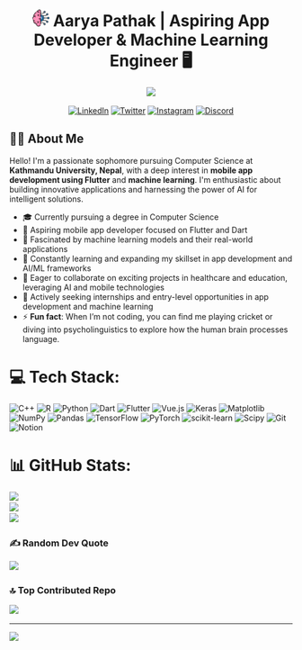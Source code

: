 <h1 align="center"><img src="machine-learning.png" width="30"> Aarya Pathak | Aspiring App Developer & Machine Learning Engineer 🖥️</h1>

<p align="center">
  <img src="https://readme-typing-svg.herokuapp.com?lines=Computer+Science+Student;Passionate+App+Developer;Exploring+Machine+Learning;Learning+Adapting+Improvising&center=true&width=380&height=45">
</p>
<p align= "center">
  <a href="https://linkedin.com/in//aarya-pathak-421aa1269"><img src="https://img.shields.io/badge/LinkedIn-0077B5?style=for-the-badge&logo=linkedin&logoColor=white" alt="LinkedIn"></a>
  <a href="https://x.com/pathakaarya23"><img src="https://img.shields.io/badge/Twitter-1DA1F2?style=for-the-badge&logo=twitter&logoColor=white" alt="Twitter"></a>
  <a href="https://instagram.com/rn_pathak"><img src="https://img.shields.io/badge/Instagram-E4405F?style=for-the-badge&logo=instagram&logoColor=white" alt="Instagram"></a>
  <a href="https://discord.com/users/1089519387695915078"><img src="https://img.shields.io/badge/Discord-7289DA?style=for-the-badge&logo=discord&logoColor=white" alt="Discord"></a>

</p>

## 👨‍💻 About Me


Hello! I'm a passionate sophomore pursuing Computer Science at **Kathmandu University, Nepal**, with a deep interest in **mobile app development using Flutter** and **machine learning**. I'm enthusiastic about building innovative applications and harnessing the power of AI for intelligent solutions.

- 🎓 Currently pursuing a degree in Computer Science
- 📱 Aspiring mobile app developer focused on Flutter and Dart
- 🤖 Fascinated by machine learning models and their real-world applications
- 🌱 Constantly learning and expanding my skillset in app development and AI/ML frameworks
- 🤝 Eager to collaborate on exciting projects in healthcare and education, leveraging AI and mobile technologies
- 💼 Actively seeking internships and entry-level opportunities in app development and machine learning
- ⚡ **Fun fact**: When I’m not coding, you can find me playing cricket or diving into psycholinguistics to explore how the human brain processes language.




# 💻 Tech Stack:
![C++](https://img.shields.io/badge/c++-%2300599C.svg?style=for-the-badge&logo=c%2B%2B&logoColor=white) ![R](https://img.shields.io/badge/r-%23276DC3.svg?style=for-the-badge&logo=r&logoColor=white) ![Python](https://img.shields.io/badge/python-3670A0?style=for-the-badge&logo=python&logoColor=ffdd54) ![Dart](https://img.shields.io/badge/dart-%230175C2.svg?style=for-the-badge&logo=dart&logoColor=white) ![Flutter](https://img.shields.io/badge/Flutter-%2302569B.svg?style=for-the-badge&logo=Flutter&logoColor=white) ![Vue.js](https://img.shields.io/badge/vue.js-%2335495e.svg?style=for-the-badge&logo=vuedotjs&logoColor=%234FC08D) ![Keras](https://img.shields.io/badge/Keras-%23D00000.svg?style=for-the-badge&logo=Keras&logoColor=white) ![Matplotlib](https://img.shields.io/badge/Matplotlib-%23ffffff.svg?style=for-the-badge&logo=Matplotlib&logoColor=black) ![NumPy](https://img.shields.io/badge/numpy-%23013243.svg?style=for-the-badge&logo=numpy&logoColor=white) ![Pandas](https://img.shields.io/badge/pandas-%23150458.svg?style=for-the-badge&logo=pandas&logoColor=white) ![TensorFlow](https://img.shields.io/badge/TensorFlow-%23FF6F00.svg?style=for-the-badge&logo=TensorFlow&logoColor=white) ![PyTorch](https://img.shields.io/badge/PyTorch-%23EE4C2C.svg?style=for-the-badge&logo=PyTorch&logoColor=white) ![scikit-learn](https://img.shields.io/badge/scikit--learn-%23F7931E.svg?style=for-the-badge&logo=scikit-learn&logoColor=white) ![Scipy](https://img.shields.io/badge/SciPy-%230C55A5.svg?style=for-the-badge&logo=scipy&logoColor=%white) ![Git](https://img.shields.io/badge/git-%23F05033.svg?style=for-the-badge&logo=git&logoColor=white) ![Notion](https://img.shields.io/badge/Notion-%23000000.svg?style=for-the-badge&logo=notion&logoColor=white)
# 📊 GitHub Stats:
![](https://github-readme-stats.vercel.app/api?username=strontium-rn&theme=radical&hide_border=false&include_all_commits=false&count_private=false)<br/>
![](https://github-readme-streak-stats.herokuapp.com/?user=strontium-rn&theme=radical&hide_border=false)<br/>
![](https://github-readme-stats.vercel.app/api/top-langs/?username=strontium-rn&theme=radical&hide_border=false&include_all_commits=false&count_private=false&layout=compact)

### ✍️ Random Dev Quote
![](https://quotes-github-readme.vercel.app/api?type=horizontal&theme=radical)

### 🔝 Top Contributed Repo
![](https://github-contributor-stats.vercel.app/api?username=strontium-rn&limit=5&theme=dark&combine_all_yearly_contributions=true)

---
[![](https://visitcount.itsvg.in/api?id=strontium-rn&icon=0&color=0)](https://visitcount.itsvg.in)

<!-- Proudly created with GPRM ( https://gprm.itsvg.in ) -->
